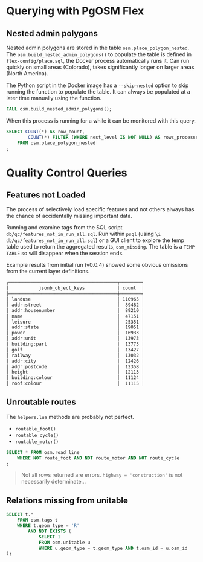 # Querying with PgOSM Flex

## Nested admin polygons

Nested admin polygons are stored in the table `osm.place_polygon_nested`.
The `osm.build_nested_admin_polygons()` to populate the table is defined in `flex-config/place.sql`,
the Docker process automatically runs it.
Can run quickly on small areas (Colorado), takes significantly longer on larger
areas (North America).


The Python script in the Docker image has a `--skip-nested` option to skip
running the function to populate the table.  It can always be populated
at a later time manually using the function.

```sql
CALL osm.build_nested_admin_polygons();
```

When this process is running for a while it can be monitored with this query.

```sql
SELECT COUNT(*) AS row_count,
        COUNT(*) FILTER (WHERE nest_level IS NOT NULL) AS rows_processed
    FROM osm.place_polygon_nested
;
```


# Quality Control Queries

## Features not Loaded

The process of selectively load specific features and not others always has the chance
of accidentally missing important data.

Running and examine tags from the SQL script `db/qc/features_not_in_run_all.sql`.
Run within `psql` (using `\i db/qc/features_not_in_run_all.sql`) or a GUI client
to explore the temp table used to return the aggregated results, `osm_missing`.
The table is a `TEMP TABLE` so will disappear when the session ends.

Example results from initial run (v0.0.4) showed some obvious omissions from the
current layer definitions.

```bash
┌────────────────────────────────────────┬────────┐
│           jsonb_object_keys            │ count  │
╞════════════════════════════════════════╪════════╡
│ landuse                                │ 110965 │
│ addr:street                            │  89482 │
│ addr:housenumber                       │  89210 │
│ name                                   │  47151 │
│ leisure                                │  25351 │
│ addr:state                             │  19051 │
│ power                                  │  16933 │
│ addr:unit                              │  13973 │
│ building:part                          │  13773 │
│ golf                                   │  13427 │
│ railway                                │  13032 │
│ addr:city                              │  12426 │
│ addr:postcode                          │  12358 │
│ height                                 │  12113 │
│ building:colour                        │  11124 │
│ roof:colour                            │  11115 │
```

## Unroutable routes

The `helpers.lua` methods are probably not perfect.

* `routable_foot()`
* `routable_cycle()`
* `routable_motor()`



```sql
SELECT * FROM osm.road_line
    WHERE NOT route_foot AND NOT route_motor AND NOT route_cycle
;
```
> Not all rows returned are errors.  `highway = 'construction'` is not necessarily determinate...


## Relations missing from unitable

```sql
SELECT t.*
    FROM osm.tags t
    WHERE t.geom_type = 'R' 
        AND NOT EXISTS (
            SELECT 1
            FROM osm.unitable u
            WHERE u.geom_type = t.geom_type AND t.osm_id = u.osm_id
);
```


